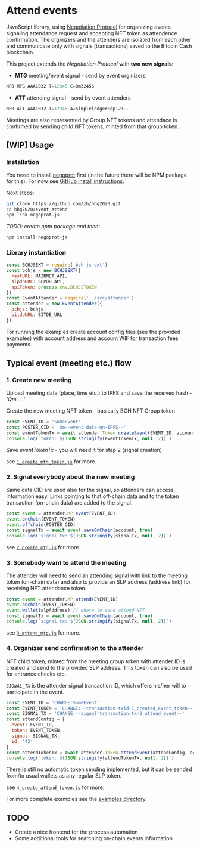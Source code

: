 # Attend events

JavaScript library, using [Negotiation Protocol](../negoprot/negoprot-spec.md)
for organizing events, signaling attendance request and accepting NFT token as
  attendence confirmation. The orginizers and the attenders are isolated from each other and communicate only with signals (transactions) saved to the Bitcoin Cash blockchain.

This project extends the *Negotiation Protocol* with **two new signals**:

* **MTG** meeting/event signal - send by event orginizers

```js
NP0 MTG AAA1032 T=12345 C=Qm32456
```

* **ATT** attending signal - send by event attenders

```js
NP0 ATT AAA1032 T=12345 A=simpleledger:qp123...
```

Meetings are also represented by Group NFT tokens and attendace is confirmed by sending child NFT tokens, minted from that group token.

## [WIP] Usage

### Installation

You need to install [negoprot](../negoprot/) first (in the future there will be NPM package for this). For now see [GitHub install instructions](../negoprot/README.md).

Next steps:

```sh
git clone https://github.com/zh/bhg2020.git
cd bhg2020/event_attend
npm link negoprot-js
```

_TODO: create npm package and then:_

```sh
npm install negoprot-js
```

###

### Library instantiation


```js
const BCHJSEXT = require('bch-js-ext')
const bchjs = new BCHJSEXT({
  restURL: MAINNET_API,
  slpdbURL: SLPDB_API,
  apiToken: process.env.BCHJSTOKEN
})
const EventAttender = require('../src/attender')
const attender = new EventAttender({
  bchjs: bchjs,
  bitdbURL: BITDB_URL
})
```

For running the examples create account config files (see the provided examples) with account address and account WIF for transaction fees payments.

## Typical event (meeting etc.) flow


### 1. Create new meeting

Upload meeting data (place, time etc.) to IPFS and save the received hash - _'Qm.....'_

Create the new meeting NFT token - basically BCH NFT Group token

```js
const EVENT_ID = 'SomeEvent'
const POSTER_CID = 'Qm--event-data-on-IPFS--'
const eventTokenTx = await attender.Token.createEvent(EVENT_ID, account, POSTER_CID, true)
console.log(`token: ${JSON.stringify(eventTokenTx, null, 2)}`)
```
Save _eventTokenTx_ - you will need it for step 2 (signal creation)

see [`1_create_mtg_token.js`](examples/1_create_mtg_token.js) for more.


### 2. Signal everybody about the new meeting

Same data CID are used also for the signal, so attenders can access information easy.
Links pointing to that off-chain data and to the token transaction (on-chain data) are
added to the signal.

```js
const event = attender.MP.event(EVENT_ID)
event.onchain(EVENT_TOKEN)
event.offchain(POSTER_CID)
const signalTx = await event.saveOnChain(account, true)
console.log(`signal tx: ${JSON.stringify(signalTx, null, 2)}`)
```

see [`2_create_mtg.js`](examples/2_create_mtg.js) for more.

### 3. Somebody want to attend the meeting

The attender will need to send an attending signal with link to the meeting token (on-chain data) and also to provide an SLP address (address link) for receiving NFT attendance token.

```js
const event = attender.MP.attend(EVENT_ID)
event.onchain(EVENT_TOKEN)
event.wallet(slpAddress) // where to send attend NFT
const signalTx = await event.saveOnChain(account, true)
console.log(`signal tx: ${JSON.stringify(signalTx, null, 2)}`)
```

see [`3_attend_mtg.js`](examples/3_attend_mtg.js) for more.

### 4. Organizer send confirmation to the attender

NFT child token, minted from the meeting group token with attender ID is created and send to the
provided SLP address. This token can also be used for entrance checks etc.

_`SIGNAL_TX`_ is the attender signal transaction ID, which offers his/her will to participate in the event.

```js
const EVENT_ID = 'CHANGE:SomeEvent'
const EVENT_TOKEN = 'CHANGE:--transaction-txid-1_created_event_token--'
const SIGNAL_TX = 'CHANGE:--signal-transaction-tx-3_attend_event--'
const attendConfig = {
  event: EVENT_ID,
  token: EVENT_TOKEN,
  signal: SIGNAL_TX,
  id: '42'
}
const attendTokenTx = await attender.Token.attendEvent(attendConfig, account, true)
console.log(`token: ${JSON.stringify(attendTokenTx, null, 2)}`)
```

There is still no automatic token sending implemented, but it can be sended from/to usual wallets as any regular SLP token.

see [`4_create_attend_token.js`](examples/4_create_attend_token.js) for more.

For more complete examples see the [examples directory](examples/).

## TODO

* Create a nice frontend for the process automation
* Some additional tools for searching on-chain events information
